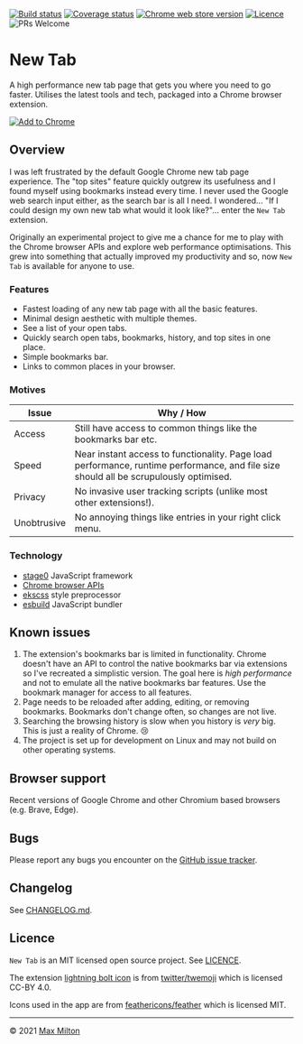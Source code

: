 [![Build status](https://img.shields.io/github/workflow/status/MaxMilton/new-tab/ci)](https://github.com/MaxMilton/new-tab/actions)
[![Coverage status](https://img.shields.io/codeclimate/coverage/MaxMilton/new-tab)](https://codeclimate.com/github/MaxMilton/new-tab)
[![Chrome web store version](https://img.shields.io/chrome-web-store/v/cpcibnbdmpmcmnkhoiilpnlaepkepknb.svg)](https://chrome.google.com/webstore/detail/new-tab/cpcibnbdmpmcmnkhoiilpnlaepkepknb)
[![Licence](https://img.shields.io/github/license/MaxMilton/new-tab.svg)](https://github.com/MaxMilton/new-tab/blob/master/LICENSE)
![PRs Welcome](https://img.shields.io/badge/PRs-welcome-brightgreen.svg)

# New Tab

A high performance new tab page that gets you where you need to go faster. Utilises the latest tools and tech, packaged into a Chrome browser extension.

[![Add to Chrome](https://storage.googleapis.com/chrome-gcs-uploader.appspot.com/image/WlD8wC6g8khYWPJUsQceQkhXSlv1/mPGKYBIR2uCP0ApchDXE.png)](https://chrome.google.com/webstore/detail/new-tab/cpcibnbdmpmcmnkhoiilpnlaepkepknb)

## Overview

I was left frustrated by the default Google Chrome new tab page experience. The "top sites" feature quickly outgrew its usefulness and I found myself using bookmarks instead every time. I never used the Google web search input either, as the search bar is all I need. I wondered... "If I could design my own new tab what would it look like?"... enter the `New Tab` extension.

Originally an experimental project to give me a chance for me to play with the Chrome browser APIs and explore web performance optimisations. This grew into something that actually improved my productivity and so, now `New Tab` is available for anyone to use.

### Features

- Fastest loading of any new tab page with all the basic features.
- Minimal design aesthetic with multiple themes.
- See a list of your open tabs.
- Quickly search open tabs, bookmarks, history, and top sites in one place.
- Simple bookmarks bar.
- Links to common places in your browser.

### Motives

| Issue       | Why / How                                                                                                                             |
| ----------- | ------------------------------------------------------------------------------------------------------------------------------------- |
| Access      | Still have access to common things like the bookmarks bar etc.                                                                        |
| Speed       | Near instant access to functionality. Page load performance, runtime performance, and file size should all be scrupulously optimised. |
| Privacy     | No invasive user tracking scripts (unlike most other extensions!).                                                                    |
| Unobtrusive | No annoying things like entries in your right click menu.                                                                             |

### Technology

- [stage0](https://github.com/Freak613/stage0) JavaScript framework
- [Chrome browser APIs](https://developer.chrome.com/apps/api_index)
- [ekscss](https://github.com/MaxMilton/ekscss) style preprocessor
- [esbuild](https://esbuild.github.io/) JavaScript bundler

## Known issues

1. The extension's bookmarks bar is limited in functionality. Chrome doesn't have an API to control the native bookmarks bar via extensions so I've recreated a simplistic version. The goal here is _high performance_ and not to emulate all the native bookmarks bar features. Use the bookmark manager for access to all features.
1. Page needs to be reloaded after adding, editing, or removing bookmarks. Bookmarks don't change often, so changes are not live.
1. Searching the browsing history is slow when you history is _very_ big. This is just a reality of Chrome. 😢
1. The project is set up for development on Linux and may not build on other operating systems.

## Browser support

Recent versions of Google Chrome and other Chromium based browsers (e.g. Brave, Edge).

## Bugs

Please report any bugs you encounter on the [GitHub issue tracker](https://github.com/MaxMilton/new-tab/issues).

## Changelog

See [CHANGELOG.md](https://github.com/MaxMilton/new-tab/blob/master/CHANGELOG.md).

## Licence

`New Tab` is an MIT licensed open source project. See [LICENCE](./LICENSE).

The extension [lightning bolt icon](https://github.com/twitter/twemoji/blob/master/assets/svg/26a1.svg) is from [twitter/twemoji](https://github.com/twitter/twemoji) which is licensed CC-BY 4.0.

Icons used in the app are from [feathericons/feather](https://github.com/feathericons/feather) which is licensed MIT.

---

© 2021 [Max Milton](https://maxmilton.com)

